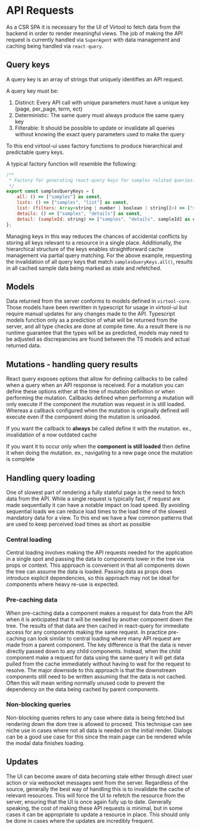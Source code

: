 # API Requests

As a CSR SPA it is necessary for the UI of Virtool to fetch data from the backend in order to render meaningful views.
The job of making the API request is currently handled via `SuperAgent` with data management and caching being 
handled via `react-query`.


## Query keys

A query key is an array of strings that uniquely identifies an API request.

A query key must be:

 1. Distinct: Every API call with unique parameters must have a unique key (page, per_page, term, ect)
 2. Deterministic: The same query must always produce the same query key
 3. Filterable: It should be possible to update or invalidate all queries without knowing the exact query parameters used to make the query

To this end virtool-ui uses factory functions to produce hierarchical and predictable query keys. 

A typical factory function will resemble the following:

```javascript
/**
 * Factory for generating react-query keys for samples related queries.
 */
export const samplesQueryKeys = {
    all: () => ["samples"] as const,
    lists: () => ["samples", "list"] as const,
    list: (filters: Array<string | number | boolean | string[]>) => ["samples", "list", ...filters] as const,
    details: () => ["samples", "details"] as const,
    detail: (sampleId: string) => ["samples", "details", sampleId] as const,
};
```

Managing keys in this way reduces the chances of accidental conflicts by storing all keys relevant to a resource in a single place. 
Additionally, the hierarchical structure of the keys enables straightforward cache management via partial query matching.
For the above example, requesting the invalidation of all query keys that match `samplesQueryKeys.all()`, results in 
all cached sample data being marked as stale and refetched. 


## Models

Data returned from the server conforms to models defined in `virtool-core`.
Those models have been rewritten in typescript for usage in virtool-ui but require manual updates
for any changes made to the API.
Typescript models function only as a prediction of what will be returned from the server, and all
type checks are done at compile time.
As a result there is no runtime guarantee that the types will be as predicted, models may need to be adjusted
as discrepancies are found between the TS models and actual returned data. 


## Mutations - handling query results
React query exposes options that allow for defining callbacks to be called when a query when an API response is received.
For a mutation you can define these options either at the time of mutation definition or when performing the mutation. 
Callbacks defined when performing a mutation will only execute if the component the mutation was request in is still loaded.
Whereas a callback configured when the mutation is originally defined will execute even if the component doing the
mutation is unloaded.

If you want the callback to **always** be called define it with the mutation. ex., invalidation of a now outdated cache

If you want it to occur only when the **component is still loaded** then define it when doing the mutation. ex.,
navigating to a new page once the mutation is complete


## Handling query loading

One of slowest part of rendering a fully stateful page is the need to fetch data from the API.
While a single request is typically fast, if request are made sequentially it can have a notable impact on load speed.
By avoiding sequential loads we can reduce load times to the load time of the slowest mandatory data for a view.
To this end we have a few common patterns that are used to keep perceived load times as short as possible

### Central loading

Central loading involves making the API requests needed for the application in a single spot and 
passing the data to components lower in the tree via props or context.
This approach is convenient in that all components down the tree can assume the data is loaded.
Passing data as props does introduce explicit dependencies, so this approach may not be ideal for components
where heavy re-use is expected.


### Pre-caching data

When pre-caching data a component makes a request for data from the API when it is anticipated that
it will be needed by another component down the tree.
The results of that data are then cached in react-query for immediate access for any components 
making the same request.
In practice pre-caching can look similar to central loading where many API request are made from
a parent component. 
The key difference is that the data is never directly passed down to any child components. 
Instead, when the child component make a request for data using the same query it will get data pulled
from the cache immediately without having to wait for the request to resolve.
The major downside to this approach is that the downstream components still need to be written assuming that
the data is not cached.
Often this will mean writing normally unused code to prevent the dependency on the data 
being cached by parent components.


### Non-blocking queries

Non-blocking queries refers to any case where data is being fetched but 
rendering down the dom tree is allowed to proceed.
This technique can see niche use in cases where not all data is needed on the initial render.
Dialogs can be a good use case for this since the main page can be rendered while the modal 
data finishes loading.


## Updates

The UI can become aware of data becoming stale either through direct user action or via websocket messages
sent from the server. 
Regardless of the source, generally the best way of handling this is to invalidate the cache of relevant resources.
This will force the UI to refetch the resource from the server, ensuring that the UI is once again fully up to date.
Generally speaking, the cost of making these API requests is minimal, but in some cases it can be appropriate to 
update a resource in place. 
This should only be done in cases where the updates are incredibly frequent.


